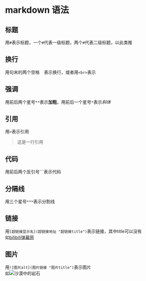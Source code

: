# markdown 语法
## 标题
用`#`表示标题，一个`#`代表一级标题，两个`#`代表二级标题，以此类推  
## 换行
用句末的两个空格`  `表示换行，或者用`<br>`表示  
## 强调
用前后两个星号`**`表示**加粗**，用前后一个星号`*`表示*斜体*  
## 引用
用`>`表示引用  
>这是一行引用    
## 代码
用前后两个反引号```表示代码  
## 分隔线
用三个星号`***`表示分割线  
## 链接
用`[超链接显示名](超链接地址 "超链接title")`表示链接，其中title可以没有  
如[bilibili弹幕网](https://www.bilibili.com/)
## 图片
用`![图片alt](图片链接 "图片title")`表示图片  
如![沙漠中的岩石](https://markdown.com.cn/assets/img/shiprock.c3b9a023.jpg)  
